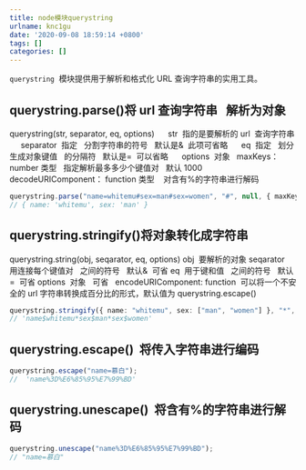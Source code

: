 ```yaml
---
title: node模块querystring
urlname: knc1gu
date: '2020-09-08 18:59:14 +0800'
tags: []
categories: []
---
```


`querystring`  模块提供用于解析和格式化 URL 查询字符串的实用工具。

## querystring.parse()将 url 查询字符串   解析为对象

querystring(str, separator, eq, options)
     str  指的是要解析的 url  查询字符串
     separator  指定   分割字符串的符号   默认是&  此项可省略
     eq  指定   划分生成对象键值   的分隔符   默认是=  可以省略
     options  对象   maxKeys：number 类型   指定解析最多多少个键值对   默认 1000
decodeURIComponent： function 类型    对含有%的字符串进行解码

```typescript
querystring.parse("name=whitemu#sex=man#sex=women", "#", null, { maxKeys: 2 });
// { name: 'whitemu', sex: 'man' }
```

## querystring.stringify()将对象转化成字符串

querystring.string(obj, seqarator, eq, options)
obj  要解析的对象
seqarator  用连接每个键值对   之间的符号   默认&  可省
eq  用于键和值   之间的符号   默认=  可省
options  对象   可省   encodeURIComponent: function  可以将一个不安全的 url 字符串转换成百分比的形式，默认值为 querystring.escape()

```typescript
querystring.stringify({ name: "whitemu", sex: ["man", "women"] }, "*", "$");
// 'name$whitemu*sex$man*sex$women'
```

## querystring.escape()  将传入字符串进行编码

```typescript
querystring.escape("name=慕白");
//  'name%3D%E6%85%95%E7%99%BD'
```

## querystring.unescape()  将含有%的字符串进行解码

```typescript
querystring.unescape("name%3D%E6%85%95%E7%99%BD");
// "name=慕白"
```
